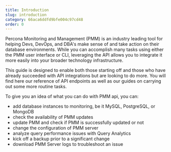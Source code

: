 ```yaml
---
title: Introduction
slug: introduction
category: 66aca6ddfd9bfe004c97cd48
order: 0
---
```


Percona Monitoring and Management (PMM) is an industry leading tool for helping Devs, DevOps, and DBA's make sense of and take action on their database environments. While you can accomplish many tasks using either the PMM user interface or CLI, leveraging the API allows you to integrate it more easily into your broader technology infrastructure.

This guide is designed to enable both those starting off and those who have already succeeded with API integrations but are looking to do more. You will find here our reference of API endpoints as well as our guides on carrying out some more routine tasks.

To give you an idea of what you can do with PMM api, you can:

- add database instances to monitoring, be it MySQL, PostgreSQL, or MongoDB
- check the availability of PMM updates
- update PMM and check if PMM is successfully updated or not
- change the configuration of PMM server
- analyze query performance issues with Query Analytics
- kick off a backup prior to a significant change
- download PMM Server logs to troubleshoot an issue
